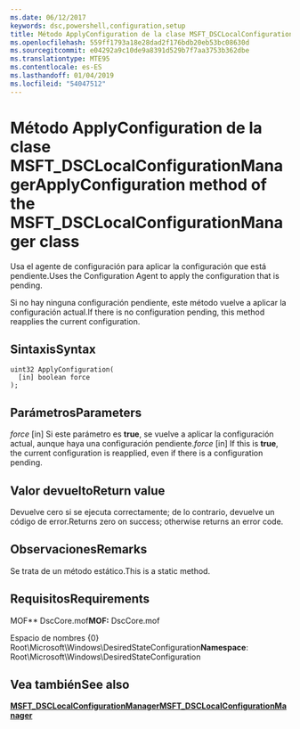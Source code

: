 ```yaml
---
ms.date: 06/12/2017
keywords: dsc,powershell,configuration,setup
title: Método ApplyConfiguration de la clase MSFT_DSCLocalConfigurationManager
ms.openlocfilehash: 559ff1793a18e28dad2f176bdb20eb53bc08630d
ms.sourcegitcommit: e04292a9c10de9a8391d529b7f7aa3753b362dbe
ms.translationtype: MTE95
ms.contentlocale: es-ES
ms.lasthandoff: 01/04/2019
ms.locfileid: "54047512"
---
```

# <a name="applyconfiguration-method-of-the-msftdsclocalconfigurationmanager-class"></a><span data-ttu-id="e039f-103">Método ApplyConfiguration de la clase MSFT_DSCLocalConfigurationManager</span><span class="sxs-lookup"><span data-stu-id="e039f-103">ApplyConfiguration method of the MSFT_DSCLocalConfigurationManager class</span></span>

<span data-ttu-id="e039f-104">Usa el agente de configuración para aplicar la configuración que está pendiente.</span><span class="sxs-lookup"><span data-stu-id="e039f-104">Uses the Configuration Agent to apply the configuration that is pending.</span></span>

<span data-ttu-id="e039f-105">Si no hay ninguna configuración pendiente, este método vuelve a aplicar la configuración actual.</span><span class="sxs-lookup"><span data-stu-id="e039f-105">If there is no configuration pending, this method reapplies the current configuration.</span></span>

## <a name="syntax"></a><span data-ttu-id="e039f-106">Sintaxis</span><span class="sxs-lookup"><span data-stu-id="e039f-106">Syntax</span></span>

```mof
uint32 ApplyConfiguration(
  [in] boolean force
);
```

## <a name="parameters"></a><span data-ttu-id="e039f-107">Parámetros</span><span class="sxs-lookup"><span data-stu-id="e039f-107">Parameters</span></span>

<span data-ttu-id="e039f-108">*force* \[in\] Si este parámetro es **true**, se vuelve a aplicar la configuración actual, aunque haya una configuración pendiente.</span><span class="sxs-lookup"><span data-stu-id="e039f-108">*force* \[in\] If this is **true**, the current configuration is reapplied, even if there is a configuration pending.</span></span>

## <a name="return-value"></a><span data-ttu-id="e039f-109">Valor devuelto</span><span class="sxs-lookup"><span data-stu-id="e039f-109">Return value</span></span>

<span data-ttu-id="e039f-110">Devuelve cero si se ejecuta correctamente; de lo contrario, devuelve un código de error.</span><span class="sxs-lookup"><span data-stu-id="e039f-110">Returns zero on success; otherwise returns an error code.</span></span>

## <a name="remarks"></a><span data-ttu-id="e039f-111">Observaciones</span><span class="sxs-lookup"><span data-stu-id="e039f-111">Remarks</span></span>

<span data-ttu-id="e039f-112">Se trata de un método estático.</span><span class="sxs-lookup"><span data-stu-id="e039f-112">This is a static method.</span></span>

## <a name="requirements"></a><span data-ttu-id="e039f-113">Requisitos</span><span class="sxs-lookup"><span data-stu-id="e039f-113">Requirements</span></span>

<span data-ttu-id="e039f-114">MOF\*\* DscCore.mof</span><span class="sxs-lookup"><span data-stu-id="e039f-114">**MOF:** DscCore.mof</span></span>

<span data-ttu-id="e039f-115">Espacio de nombres {0} Root\Microsoft\Windows\DesiredStateConfiguration</span><span class="sxs-lookup"><span data-stu-id="e039f-115">**Namespace**: Root\Microsoft\Windows\DesiredStateConfiguration</span></span>

## <a name="see-also"></a><span data-ttu-id="e039f-116">Vea también</span><span class="sxs-lookup"><span data-stu-id="e039f-116">See also</span></span>

[<span data-ttu-id="e039f-117">**MSFT_DSCLocalConfigurationManager**</span><span class="sxs-lookup"><span data-stu-id="e039f-117">**MSFT_DSCLocalConfigurationManager**</span></span>](msft-dsclocalconfigurationmanager.md)